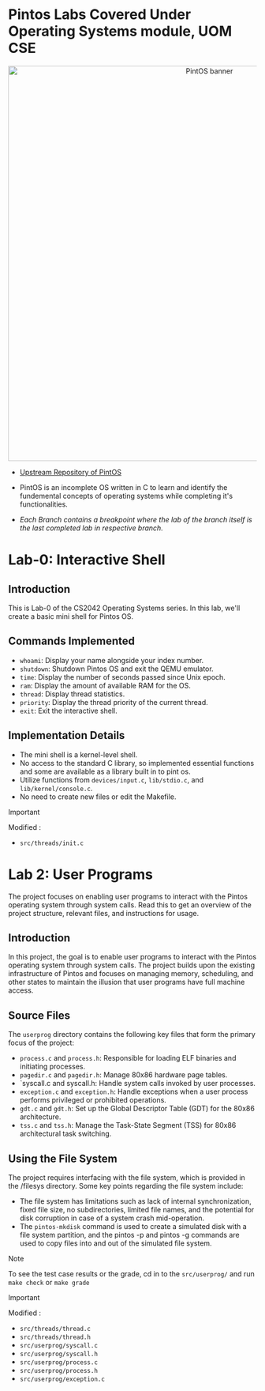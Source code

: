 # Pintos Labs Covered Under Operating Systems module, UOM CSE
<p align="center">
    <picture>
      <source 
        srcset="https://github.com/Chathura-De-Silva/Pint-OS-Labs/blob/master/Banner.png"
        media="(prefers-color-scheme: dark)"
      />
      <img 
        src="https://github.com/Chathura-De-Silva/Pint-OS-Labs/blob/master/Banner.png" 
        alt="PintOS banner"
        width="800"
       />
    </picture>
  </p>

*  [Upstream Repository of PintOS](https://github.com/jhu-cs318/pintos.git)

*  PintOS is an incomplete OS written in C to learn and identify the fundemental concepts of operating systems while completing it's functionalities.
*  _Each Branch contains a breakpoint where the lab of the branch itself is the last completed lab in respective branch._
# Lab-0: Interactive Shell

## Introduction

This is Lab-0 of the CS2042 Operating Systems series. In this lab, we'll create a basic mini shell for Pintos OS.

## Commands Implemented

- `whoami`: Display your name alongside your index number.
- `shutdown`: Shutdown Pintos OS and exit the QEMU emulator.
- `time`: Display the number of seconds passed since Unix epoch.
- `ram`: Display the amount of available RAM for the OS.
- `thread`: Display thread statistics.
- `priority`: Display the thread priority of the current thread.
- `exit`: Exit the interactive shell.

## Implementation Details

- The mini shell is a kernel-level shell.
- No access to the standard C library, so implemented essential functions and some are available as a library built in to pint os.
- Utilize functions from `devices/input.c`, `lib/stdio.c`, and `lib/kernel/console.c`.
- No need to create new files or edit the Makefile.

> [!IMPORTANT]
> Modified :
> * `src/threads/init.c`     
  
# Lab 2: User Programs

The project focuses on enabling user programs to interact with the Pintos operating system through system calls. Read this to get an overview of the project structure, relevant files, and instructions for usage.

## Introduction

In this project, the goal is to enable user programs to interact with the Pintos operating system through system calls. The project builds upon the existing infrastructure of Pintos and focuses on managing memory, scheduling, and other states to maintain the illusion that user programs have full machine access.

## Source Files

The `userprog` directory contains the following key files that form the primary focus of the project:

* `process.c` and `process.h`: Responsible for loading ELF binaries and initiating processes.
* `pagedir.c` and `pagedir.h`: Manage 80x86 hardware page tables.
* `syscall.c and syscall.h: Handle system calls invoked by user processes.
* `exception.c` and `exception.h`: Handle exceptions when a user process performs privileged or prohibited operations.
* `gdt.c` and `gdt.h`: Set up the Global Descriptor Table (GDT) for the 80x86 architecture.
* `tss.c` and `tss.h`: Manage the Task-State Segment (TSS) for 80x86 architectural task switching.

## Using the File System

The project requires interfacing with the file system, which is provided in the /filesys directory. Some key points regarding the file system include:

* The file system has limitations such as lack of internal synchronization, fixed file size, no subdirectories, limited file names, and the potential for disk corruption in case of a system crash mid-operation.
* The `pintos-mkdisk` command is used to create a simulated disk with a file system partition, and the pintos -p and pintos -g commands are used to copy files into and out of the simulated file system.

> [!NOTE]
> To see the test case results or the grade, cd in to the `src/userprog/` and run `make check` or `make grade`

 > [!IMPORTANT]
> Modified :
> * `src/threads/thread.c`  
> * `src/threads/thread.h`
> *  `src/userprog/syscall.c`
> *  `src/userprog/syscall.h`
> *  `src/userprog/process.c`
> *  `src/userprog/process.h`
> *  `src/userprog/exception.c`

